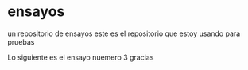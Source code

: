 # ensayos
un repositorio de ensayos
este es el repositorio que estoy usando para pruebas


Lo siguiente es el ensayo nuemero 3 gracias
